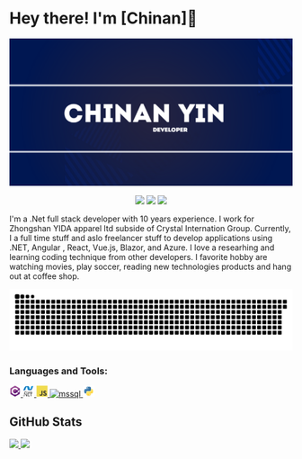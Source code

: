 # Hey there! I'm [Chinan]👋
<!-- <img src="wave.gif" width="24px"> -->
![ChinanYinDev](banner.png)
<p align="center">
    <a href="https://twitter.com/yinchinan"><img src="https://img.shields.io/badge/-Twitter-2D2B55?style=flat-square&logo=twitter&logoColor=white"/></a>
    <a href="https://linkedin.com/in/yinchinan"><img src="https://img.shields.io/badge/-LinkedIn-2D2B55?style=flat-square&logo=linkedin&logoColor=white"/></a>
    <a href="https://www.youtube.com/c/yinchinan"><img src="https://img.shields.io/badge/-Youtube-2D2B55?style=flat-square&logo=Youtube&logoColor=white"/></a>
   
</p>

I'm a .Net full stack developer with 10 years experience. I work for Zhongshan YIDA apparel ltd subside of Crystal Internation Group. Currently, I a full time stuff and aslo freelancer stuff to develop applications using .NET, Angular , React, Vue.js, Blazor, and Azure. I love a researhing and learning coding technique from other developers. I favorite hobby are watching movies, play soccer, reading new technologies products and hang out at coffee shop.

![](https://raw.githubusercontent.com/yinchinan010/chinan_yin_dev//main/github-contribution-grid-snake.svg)

<h3 align="left">Languages and Tools:</h3>

<a href="https://www.w3schools.com/cs/" target="_blank"> <img src="https://raw.githubusercontent.com/devicons/devicon/master/icons/csharp/csharp-original.svg" alt="csharp" width="20" height="20"/> </a> 
<a href="https://dotnet.microsoft.com/" target="_blank"> <img src="https://raw.githubusercontent.com/devicons/devicon/master/icons/dot-net/dot-net-original-wordmark.svg" alt="dotnet" width="20" height="20"/> </a>
 <a href="https://developer.mozilla.org/en-US/docs/Web/JavaScript" target="_blank"> <img src="https://raw.githubusercontent.com/devicons/devicon/master/icons/javascript/javascript-original.svg" alt="javascript" width="20" height="20"/> </a> <a href="https://www.microsoft.com/en-us/sql-server" target="_blank"> <img src="https://www.svgrepo.com/show/303229/microsoft-sql-server-logo.svg" alt="mssql" width="20" height="20"/> </a> 
<a href="https://www.python.org" target="_blank"> <img src="https://raw.githubusercontent.com/devicons/devicon/master/icons/python/python-original.svg" alt="python" width="20" height="20"/> </a> </p>

## GitHub Stats

<a href="https://github.com/yinchinan010">
  <img height="180em" src="https://github-readme-stats.vercel.app/api?username=yinchinan010&show_icons=true&theme=shades-of-purple&count_private=true" />
  <img height="180em" src="https://github-readme-stats.vercel.app/api/top-langs/?username=JasonTaylorDev&theme=shades-of-purple&layout=compact" />
</a>
